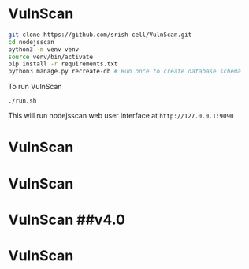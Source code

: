 # VulnScan

```bash
git clone https://github.com/srish-cell/VulnScan.git
cd nodejsscan
python3 -m venv venv
source venv/bin/activate
pip install -r requirements.txt
python3 manage.py recreate-db # Run once to create database schema
```

To run VulnScan

`./run.sh`

This will run nodejsscan web user interface at `http://127.0.0.1:9090`




# VulnScan
# VulnScan
# VulnScan ##v4.0
# VulnScan
